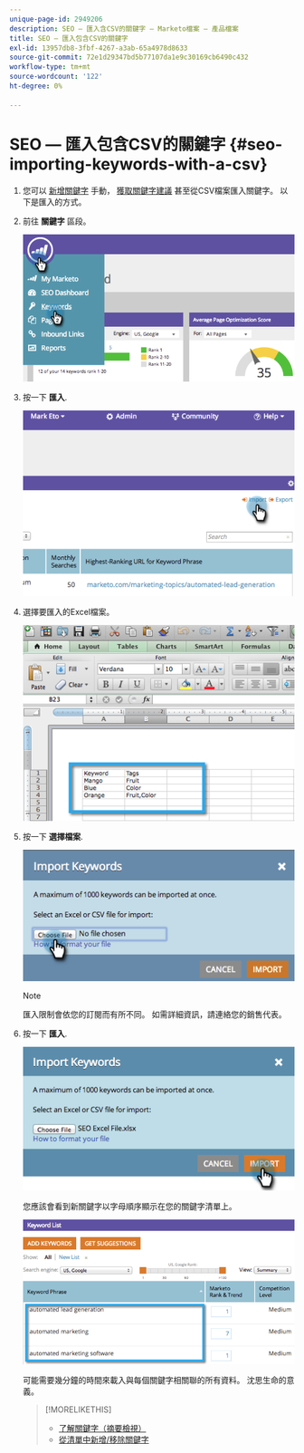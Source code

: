 ```yaml
---
unique-page-id: 2949206
description: SEO — 匯入含CSV的關鍵字 — Marketo檔案 — 產品檔案
title: SEO — 匯入包含CSV的關鍵字
exl-id: 13957db8-3fbf-4267-a3ab-65a4978d8633
source-git-commit: 72e1d29347bd5b77107da1e9c30169cb6490c432
workflow-type: tm+mt
source-wordcount: '122'
ht-degree: 0%

---
```


# SEO — 匯入包含CSV的關鍵字 {#seo-importing-keywords-with-a-csv}

1. 您可以 [新增關鍵字](/help/marketo/product-docs/additional-apps/seo/keywords/seo-add-keywords.md) 手動， [獲取關鍵字建議](/help/marketo/product-docs/additional-apps/seo/keywords/seo-get-suggested-keywords.md) 甚至從CSV檔案匯入關鍵字。 以下是匯入的方式。

1. 前往 **關鍵字** 區段。

   ![](assets/image2014-9-18-11-3a44-3a25.png)

1. 按一下 **匯入**.

   ![](assets/image2014-9-18-11-3a44-3a36.png)

1. 選擇要匯入的Excel檔案。

   ![](assets/image2014-9-18-11-3a44-3a42.png)

1. 按一下 **選擇檔案**.

   ![](assets/image2014-9-18-11-3a44-3a46.png)

   >[!NOTE]
   >
   >匯入限制會依您的訂閱而有所不同。 如需詳細資訊，請連絡您的銷售代表。

1. 按一下 **匯入**.

   ![](assets/image2014-9-18-11-3a45-3a25.png)

   您應該會看到新關鍵字以字母順序顯示在您的關鍵字清單上。

   ![](assets/image2014-9-18-11-3a45-3a30.png)

   可能需要幾分鐘的時間來載入與每個關鍵字相關聯的所有資料。 沈思生命的意義。

   >[!MORELIKETHIS]
   >
   >* [了解關鍵字（摘要檢視）](/help/marketo/product-docs/additional-apps/seo/keywords/seo-understanding-keywords.md)
   >* [從清單中新增/移除關鍵字](/help/marketo/product-docs/additional-apps/seo/keywords/seo-add-remove-keywords-from-a-list.md)

